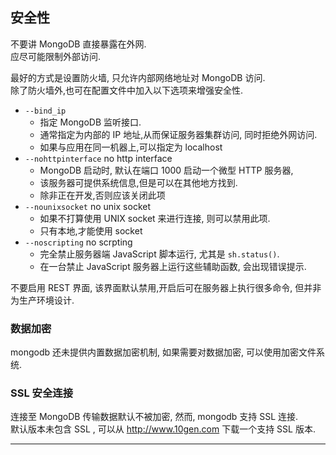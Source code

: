 ## 安全性

不要讲 MongoDB 直接暴露在外网.  
应尽可能限制外部访问.

最好的方式是设置防火墙, 只允许内部网络地址对 MongoDB 访问.  
除了防火墙外,也可在配置文件中加入以下选项来增强安全性.  

- `--bind_ip`
    - 指定 MongoDB 监听接口.  
    - 通常指定为内部的 IP 地址,从而保证服务器集群访问, 同时拒绝外网访问.  
    - 如果与应用在同一机器上,可以指定为 localhost
- `--nohttpinterface` no http interface
    - MongoDB 启动时, 默认在端口 1000 启动一个微型 HTTP 服务器,
    - 该服务器可提供系统信息,但是可以在其他地方找到.
    - 除非正在开发,否则应该关闭此项
- `--nounixsocket` no unix socket
    - 如果不打算使用 UNIX socket 来进行连接, 则可以禁用此项.  
    - 只有本地,才能使用 socket
- `--noscripting` no scrpting
    - 完全禁止服务器端 JavaScript 脚本运行, 尤其是 `sh.status()`.
    - 在一台禁止 JavaScript 服务器上运行这些辅助函数, 会出现错误提示.  

不要启用 REST 界面, 该界面默认禁用,开启后可在服务器上执行很多命令, 但并非为生产环境设计.  


### 数据加密

mongodb 还未提供内置数据加密机制, 如果需要对数据加密, 可以使用加密文件系统.  

### SSL 安全连接

连接至 MongoDB 传输数据默认不被加密, 然而, mongodb 支持 SSL 连接.  
默认版本未包含 SSL , 可以从 <http://www.10gen.com> 下载一个支持 SSL 版本.  




- - -
